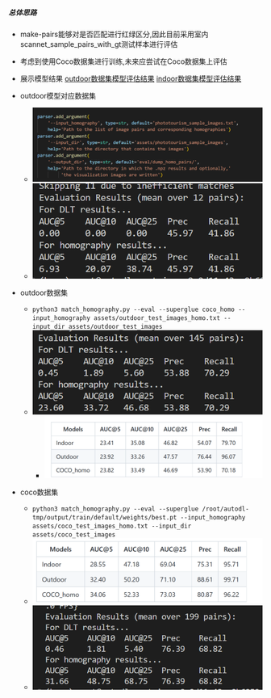 ##### 总体思路
- make-pairs能够对是否匹配进行红绿区分,因此目前采用室内scannet_sample_pairs_with_gt测试样本进行评估
- 考虑到使用Coco数据集进行训练,未来应尝试在Coco数据集上评估
- 展示模型结果
[outdoor数据集模型评估结果](日记/outdoor数据集模型评估结果.md)
[indoor数据集模型评估结果](日记/indoor数据集模型评估结果.md)

- outdoor模型对应数据集
	- ![](attachments/Pasted%20image%2020230113215930.png)
	- ![](attachments/Pasted%20image%2020230113215917.png)
- outdoor数据集
	- `python3 match_homography.py --eval --superglue coco_homo --input_homography assets/outdoor_test_images_homo.txt --input_dir assets/outdoor_test_images`
	- ![](attachments/Pasted%20image%2020230113221425.png)
		- ![](attachments/Pasted%20image%2020230113221437.png)
- coco数据集
	- `python3 match_homography.py --eval --superglue /root/autodl-tmp/output/train/default/weights/best.pt --input_homography assets/coco_test_images_homo.txt --input_dir assets/coco_test_images`
	- ![](attachments/Pasted%20image%2020230113221619.png)
	- ![](attachments/Pasted%20image%2020230113222200.png)